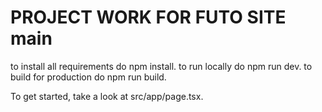 # PROJECT WORK FOR FUTO SITE main

to install all requirements do npm install.
to run locally do npm run dev.
to build for production do npm run build.

To get started, take a look at src/app/page.tsx.
